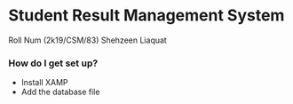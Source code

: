 # Student Result Management System

Roll Num (2k19/CSM/83) Shehzeen Liaquat

### How do I get set up? ###

* Install XAMP
* Add the database file 
